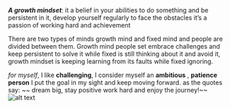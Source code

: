 ***A growth mindset***: it a belief in your abilities to do something and be persistent in it, develop yourself regularly to face the obstacles it’s a passion of working hard and achievement 

There are two types of minds growth mind and fixed mind and people are divided between them.
Growth mind people set embrace challenges and keep persistent to solve it while fixed is still thinking about it and avoid it, growth mindset is keeping learning from its faults while fixed ignoring.

*for myself*, I like **challenging**, I consider myself an **ambitious** , **patience person**  I put the goal in my sight and keep moving forward. as the quotes say: ~~ dream big, stay positive work hard and enjoy the journey!~~
![alt text](https://s3.amazonaws.com/lightsail-quotezine/wp-content/uploads/2013/10/12223645/hard-work-quote-2.jpg)
